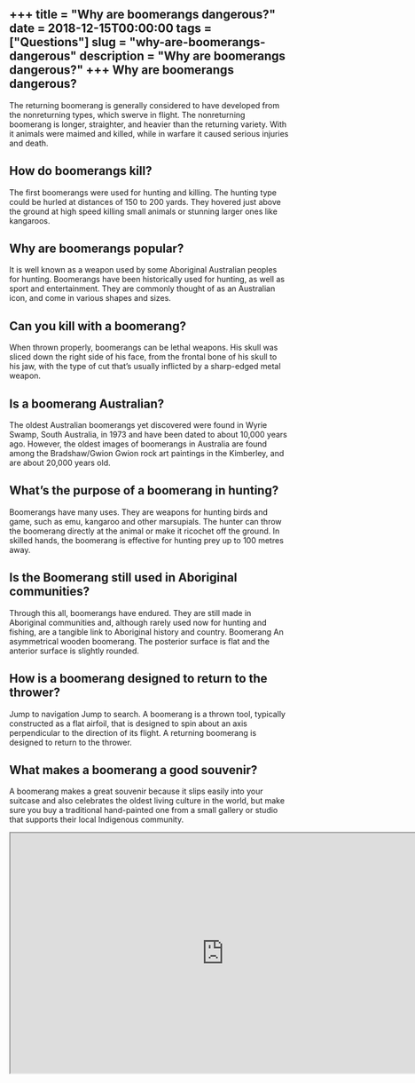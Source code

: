 +++
title = "Why are boomerangs dangerous?"
date = 2018-12-15T00:00:00
tags = ["Questions"]
slug = "why-are-boomerangs-dangerous"
description = "Why are boomerangs dangerous?"
+++
Why are boomerangs dangerous?
-----------------------------

The returning boomerang is generally considered to have developed from the nonreturning types, which swerve in flight. The nonreturning boomerang is longer, straighter, and heavier than the returning variety. With it animals were maimed and killed, while in warfare it caused serious injuries and death.

How do boomerangs kill?
-----------------------

The first boomerangs were used for hunting and killing. The hunting type could be hurled at distances of 150 to 200 yards. They hovered just above the ground at high speed killing small animals or stunning larger ones like kangaroos.

Why are boomerangs popular?
---------------------------

It is well known as a weapon used by some Aboriginal Australian peoples for hunting. Boomerangs have been historically used for hunting, as well as sport and entertainment. They are commonly thought of as an Australian icon, and come in various shapes and sizes.

Can you kill with a boomerang?
------------------------------

When thrown properly, boomerangs can be lethal weapons. His skull was sliced down the right side of his face, from the frontal bone of his skull to his jaw, with the type of cut that’s usually inflicted by a sharp-edged metal weapon.

Is a boomerang Australian?
--------------------------

The oldest Australian boomerangs yet discovered were found in Wyrie Swamp, South Australia, in 1973 and have been dated to about 10,000 years ago. However, the oldest images of boomerangs in Australia are found among the Bradshaw/Gwion Gwion rock art paintings in the Kimberley, and are about 20,000 years old.

What’s the purpose of a boomerang in hunting?
---------------------------------------------

Boomerangs have many uses. They are weapons for hunting birds and game, such as emu, kangaroo and other marsupials. The hunter can throw the boomerang directly at the animal or make it ricochet off the ground. In skilled hands, the boomerang is effective for hunting prey up to 100 metres away.

Is the Boomerang still used in Aboriginal communities?
------------------------------------------------------

Through this all, boomerangs have endured. They are still made in Aboriginal communities and, although rarely used now for hunting and fishing, are a tangible link to Aboriginal history and country. Boomerang An asymmetrical wooden boomerang. The posterior surface is flat and the anterior surface is slightly rounded.

How is a boomerang designed to return to the thrower?
-----------------------------------------------------

Jump to navigation Jump to search. A boomerang is a thrown tool, typically constructed as a flat airfoil, that is designed to spin about an axis perpendicular to the direction of its flight. A returning boomerang is designed to return to the thrower.

What makes a boomerang a good souvenir?
---------------------------------------

A boomerang makes a great souvenir because it slips easily into your suitcase and also celebrates the oldest living culture in the world, but make sure you buy a traditional hand-painted one from a small gallery or studio that supports their local Indigenous community.

<iframe allow="accelerometer; autoplay; clipboard-write; encrypted-media; gyroscope; picture-in-picture" allowfullscreen="" class="__youtube_prefs__  epyt-is-override  no-lazyload" data-no-lazy="1" data-origheight="433" data-origwidth="770" data-skipgform_ajax_framebjll="" height="433" id="_ytid_29627" loading="lazy" src="https://www.youtube.com/embed/SJ61Y17s3bU?enablejsapi=1&autoplay=0&cc_load_policy=0&cc_lang_pref=&iv_load_policy=1&loop=0&modestbranding=0&rel=1&fs=1&playsinline=0&autohide=2&theme=dark&color=red&controls=1&" title="YouTube player" width="770"></iframe>
